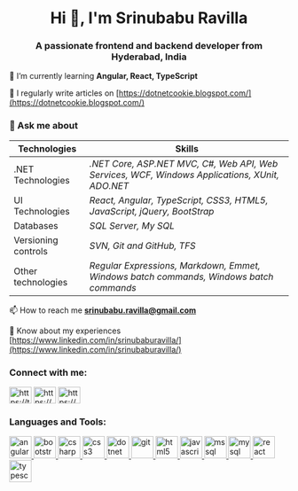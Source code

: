 <h1 align="center">Hi 👋, I'm Srinubabu Ravilla</h1>
<h3 align="center">A passionate frontend and backend developer from Hyderabad, India</h3>

🌱 I’m currently learning **Angular, React, TypeScript**

📝 I regularly write articles on [https://dotnetcookie.blogspot.com/](https://dotnetcookie.blogspot.com/)

### 💬 Ask me about 

|Technologies|Skills|
|--|--|
|.NET Technologies|_.NET Core, ASP.NET MVC, C#, Web API, Web Services, WCF, Windows Applications, XUnit, ADO.NET_|
|UI Technologies|_React, Angular, TypeScript, CSS3, HTML5, JavaScript, jQuery, BootStrap_|
|Databases|_SQL Server, My SQL_|
|Versioning controls|_SVN, Git and GitHub, TFS_|
|Other technologies|_Regular Expressions, Markdown, Emmet, Windows batch commands, Windows batch commands_|

📫 How to reach me **srinubabu.ravilla@gmail.com**

📄 Know about my experiences [https://www.linkedin.com/in/srinubaburavilla/](https://www.linkedin.com/in/srinubaburavilla/)

<h3 align="left">Connect with me:</h3>
<p align="left">
<a href="https://twitter.com/srinubabur" target="blank"><img align="center" src="https://cdn.jsdelivr.net/npm/simple-icons@3.0.1/icons/twitter.svg" alt="https://twitter.com/srinubabur" height="30" width="40" /></a>
<a href="https://www.linkedin.com/in/srinubaburavilla/" target="blank"><img align="center" src="https://cdn.jsdelivr.net/npm/simple-icons@3.0.1/icons/linkedin.svg" alt="https://www.linkedin.com/in/srinubaburavilla/" height="30" width="40" /></a>
<a href="https://fb.com/srinubabu.ravilla/" target="blank"><img align="center" src="https://cdn.jsdelivr.net/npm/simple-icons@3.0.1/icons/facebook.svg" alt="https://www.facebook.com/srinubabu.ravilla/" height="30" width="40" /></a>
</p>

<h3 align="left">Languages and Tools:</h3>
<p align="left"> <a href="https://angular.io" target="_blank"> <img src="https://devicons.github.io/devicon/devicon.git/icons/angularjs/angularjs-original.svg" alt="angularjs" width="40" height="40"/> </a> <a href="https://getbootstrap.com" target="_blank"> <img src="https://devicons.github.io/devicon/devicon.git/icons/bootstrap/bootstrap-plain.svg" alt="bootstrap" width="40" height="40"/> </a> <a href="https://www.w3schools.com/cs/" target="_blank"> <img src="https://devicons.github.io/devicon/devicon.git/icons/csharp/csharp-original.svg" alt="csharp" width="40" height="40"/> </a> <a href="https://www.w3schools.com/css/" target="_blank"> <img src="https://devicons.github.io/devicon/devicon.git/icons/css3/css3-original-wordmark.svg" alt="css3" width="40" height="40"/> </a> <a href="https://dotnet.microsoft.com/" target="_blank"> <img src="https://devicons.github.io/devicon/devicon.git/icons/dot-net/dot-net-original-wordmark.svg" alt="dotnet" width="40" height="40"/> </a> <a href="https://git-scm.com/" target="_blank"> <img src="https://www.vectorlogo.zone/logos/git-scm/git-scm-icon.svg" alt="git" width="40" height="40"/> </a> <a href="https://www.w3.org/html/" target="_blank"> <img src="https://devicons.github.io/devicon/devicon.git/icons/html5/html5-original-wordmark.svg" alt="html5" width="40" height="40"/> </a> <a href="https://developer.mozilla.org/en-US/docs/Web/JavaScript" target="_blank"> <img src="https://devicons.github.io/devicon/devicon.git/icons/javascript/javascript-original.svg" alt="javascript" width="40" height="40"/> </a> <a href="https://www.microsoft.com/en-us/sql-server" target="_blank"> <img src="https://cdn.worldvectorlogo.com/logos/microsoft-sql-server.svg" alt="mssql" width="40" height="40"/> </a> <a href="https://www.mysql.com/" target="_blank"> <img src="https://devicons.github.io/devicon/devicon.git/icons/mysql/mysql-original-wordmark.svg" alt="mysql" width="40" height="40"/> </a> <a href="https://reactjs.org/" target="_blank"> <img src="https://devicons.github.io/devicon/devicon.git/icons/react/react-original-wordmark.svg" alt="react" width="40" height="40"/> </a> <a href="https://www.typescriptlang.org/" target="_blank"> <img src="https://devicons.github.io/devicon/devicon.git/icons/typescript/typescript-original.svg" alt="typescript" width="40" height="40"/> </a> </p>
